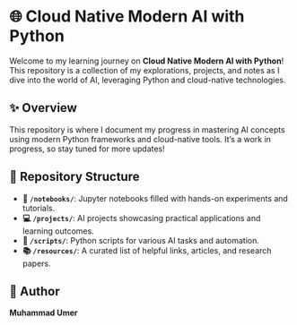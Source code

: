# 🌐 Cloud Native Modern AI with Python

Welcome to my learning journey on **Cloud Native Modern AI with Python**! This repository is a collection of my explorations, projects, and notes as I dive into the world of AI, leveraging Python and cloud-native technologies.

## ✨ Overview

This repository is where I document my progress in mastering AI concepts using modern Python frameworks and cloud-native tools. It’s a work in progress, so stay tuned for more updates!

## 📂 Repository Structure

- **📒 `/notebooks/`**: Jupyter notebooks filled with hands-on experiments and tutorials.
- **💻 `/projects/`**: AI projects showcasing practical applications and learning outcomes.
- **🔧 `/scripts/`**: Python scripts for various AI tasks and automation.
- **📚 `/resources/`**: A curated list of helpful links, articles, and research papers.

## 👤 Author

**Muhammad Umer**
 


